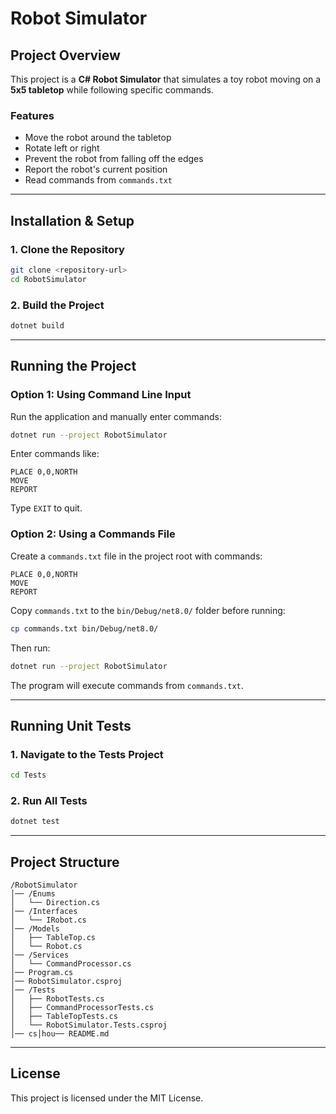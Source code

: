 # Robot Simulator

## **Project Overview**

This project is a **C# Robot Simulator** that simulates a toy robot moving on a **5x5 tabletop** while following specific commands.

### **Features**

- Move the robot around the tabletop
- Rotate left or right
- Prevent the robot from falling off the edges
- Report the robot's current position
- Read commands from `commands.txt`

---

## **Installation & Setup**

### **1. Clone the Repository**

```sh
git clone <repository-url>
cd RobotSimulator
```

### **2. Build the Project**

```sh
dotnet build
```

---

## **Running the Project**

### **Option 1: Using Command Line Input**

Run the application and manually enter commands:

```sh
dotnet run --project RobotSimulator
```

Enter commands like:

```
PLACE 0,0,NORTH
MOVE
REPORT
```

Type `EXIT` to quit.

### **Option 2: Using a Commands File**

Create a `commands.txt` file in the project root with commands:

```
PLACE 0,0,NORTH
MOVE
REPORT
```

Copy `commands.txt` to the `bin/Debug/net8.0/` folder before running:

```sh
cp commands.txt bin/Debug/net8.0/
```

Then run:

```sh
dotnet run --project RobotSimulator
```

The program will execute commands from `commands.txt`.

---

## **Running Unit Tests**

### **1. Navigate to the Tests Project**

```sh
cd Tests
```

### **2. Run All Tests**

```sh
dotnet test
```

---

## **Project Structure**

```
/RobotSimulator
│── /Enums
│   └── Direction.cs
│── /Interfaces
│   └── IRobot.cs
│── /Models
│   ├── TableTop.cs
│   └── Robot.cs
│── /Services
│   └── CommandProcessor.cs
│── Program.cs
│── RobotSimulator.csproj
│── /Tests
│   ├── RobotTests.cs
│   ├── CommandProcessorTests.cs
│   ├── TableTopTests.cs
│   └── RobotSimulator.Tests.csproj
│── cs│hou── README.md
```

---

## **License**

This project is licensed under the MIT License.

